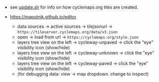 
* see [update.sh](update.sh) for info on how cyclemaps.org tiles are created.

* https://maputnik.github.io/editor
  * data sources -> active sources -> tilejsonurl -> `https://tileserver.cyclemaps.org/data/v3.json`
  * open -> load from url -> `https://cyclemaps.org/style.json`
  * layers tree view on the left -> cycleway-unpaved -> click the "eye" visibility icon (show/hide)
  * layers tree view on the left -> cycleway-unknown -> click the "eye" visibility icon (show/hide)
  * layers tree view on the left -> cycleway-paved -> click the "eye" visibility icon (show/hide)
  * (for debugging data:  view -> map dropdown.  change to inspect)

